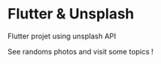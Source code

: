 # Flutter & Unsplash

Flutter projet using unsplash API

See randoms photos and visit some topics !
